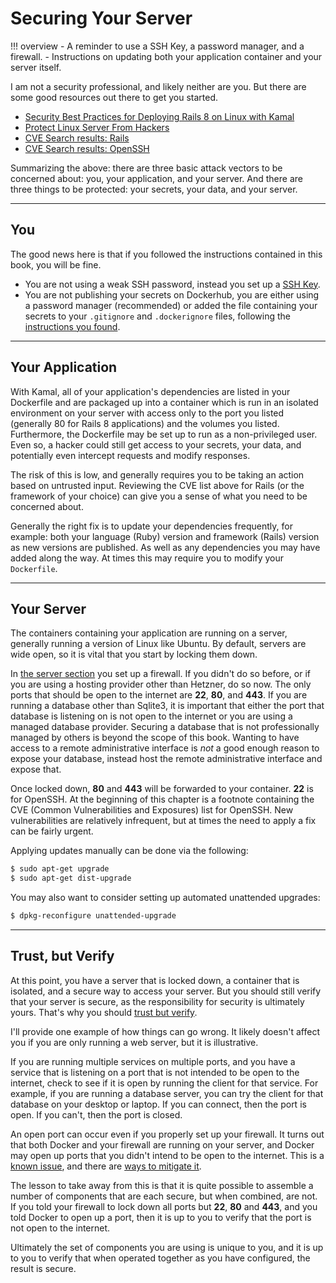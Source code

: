 # Securing Your Server

!!! overview
    - A reminder to use a SSH Key, a password manager, and a firewall.
    - Instructions on updating both your application container and your server itself.

I am not a security professional, and likely neither are you. But there are some good resources out there to get you started.

- [Security Best Practices for Deploying Rails 8 on Linux with Kamal](https://paraxial.io/blog/kamal-security)
- [Protect Linux Server From Hackers](https://liveoverflow.com/protect-linux-server-from-hackers/)
- [CVE Search results: Rails](https://cve.mitre.org/cgi-bin/cvekey.cgi?keyword=rails)
- [CVE Search results: OpenSSH](https://cve.mitre.org/cgi-bin/cvekey.cgi?keyword=openssh)

Summarizing the above: there are three basic attack vectors to be concerned about: you, your application, and your server.
And there are three things to be protected: your secrets, your data, and your server.

---

## You

The good news here is that if you followed the instructions contained in this book, you will be fine.

- You are not using a weak SSH password, instead you set up a [SSH Key](Assemble.md#ssh-key).
- You are not publishing your secrets on Dockerhub, you are either using a password manager (recommended) or added the file containing your secrets to your `.gitignore` and `.dockerignore` files, following the [instructions you found](Secrets.md).

---

## Your Application

With Kamal, all of your application's dependencies are listed in your Dockerfile and are packaged up into a container which is run in an isolated environment on your server with access only to the port you listed (generally 80 for Rails 8 applications) and the volumes you listed. Furthermore, the Dockerfile may be set up to run as a non-privileged user. Even so, a hacker could still get access to your secrets, your data, and potentially even intercept requests and modify responses.

The risk of this is low, and generally requires you to be taking an action based on untrusted input.
Reviewing the CVE list above for Rails (or the framework of your choice) can give you a sense of what you need to be concerned about.

Generally the right fix is to update your dependencies frequently, for example: both your language (Ruby) version and framework (Rails) version as new versions are published. As well as any dependencies you may have added along the way.
At times this may require you to modify your `Dockerfile`.

---

## Your Server

The containers containing your application are running on a server, generally running a version of Linux like Ubuntu.
By default, servers are wide open, so it is vital that you start by locking them down.

In [the server section](Assemble.md#server) you set up a firewall. If you didn't do so before, or if you are using a hosting provider other than Hetzner, do so now. The only ports that should be open to the internet are **22**, **80**, and **443**. If you are running a database other than Sqlite3, it is important that either the port that database is listening on is not open to the internet or you are using a managed database provider. Securing a database that is not professionally managed by others is beyond the scope of this book. Wanting to have access to a remote administrative interface is *not* a good enough reason to expose your database, instead host the remote administrative interface and expose that.

Once locked down, **80** and **443** will be forwarded to your container. **22** is for OpenSSH. At the beginning of this chapter is a footnote containing the CVE (Common Vulnerabilities and Exposures) list for OpenSSH. New vulnerabilities are relatively infrequent, but at times the need to apply a fix can be fairly urgent.

Applying updates manually can be done via the following:

```sh
$ sudo apt-get upgrade
$ sudo apt-get dist-upgrade
```

You may also want to consider setting up automated unattended upgrades:

```sh
$ dpkg-reconfigure unattended-upgrade
```

---

## Trust, but Verify

At this point, you have a server that is locked down, a container that is isolated, and a secure way to access your server.
But you should still verify that your server is secure, as the responsibility for security is ultimately yours.
That's why you should [trust but verify](https://en.wikipedia.org/wiki/Trust,_but_verify).

I'll provide one example of how things can go wrong. It likely doesn't affect you if you are only running a web server, but it is illustrative.

If you are running multiple services on multiple ports, and you have a service that is listening on a port that is not intended to be open to the internet, check to see if it is open by running the client for that service. For example, if you are running a database server, you can try the client for that database on your desktop or laptop. If you can connect, then the port is open. If you can't, then the port is closed.

An open port can occur even if you properly set up your firewall. It turns out that both Docker and your firewall are running on your server, and Docker may open up ports that you didn't intend to be open to the internet. This is a [known issue](https://www.techrepublic.com/article/how-to-fix-the-docker-and-ufw-security-flaw/), and there are [ways to mitigate it](https://github.com/chaifeng/ufw-docker).

The lesson to take away from this is that it is quite possible to assemble a number of components that are each secure, but when combined, are not.
If you told your firewall to lock down all ports but **22**, **80** and **443**, and you told Docker to open up a port, then it is up to you to verify that the port is not open to the internet.

Ultimately the set of components you are using is unique to you, and it is up to you to verify that when operated together as you have configured, the result is secure.